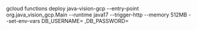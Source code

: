 gcloud functions deploy java-vision-gcp --entry-point org.java_vision_gcp.Main --runtime java17 --trigger-http --memory 512MB --set-env-vars DB_USERNAME=  ,DB_PASSWORD=  